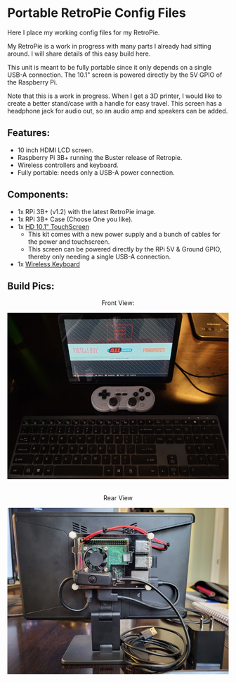 # Portable RetroPie Config Files

Here I place my working config files for my RetroPie.

My RetroPie is a work in progress with many parts I already had sitting around. I will share details of this easy build here.

This unit is meant to be fully portable since it only depends on a single USB-A connection. The 10.1" screen is powered directly by the 5V GPIO of the Raspberry Pi.

Note that this is a work in progress. When I get a 3D printer, I would like to create a better stand/case with a handle for easy travel. This screen has a headphone jack for audio out, so an audio amp and speakers can be added.

## Features:

- 10 inch HDMI LCD screen.
- Raspberry Pi 3B+ running the Buster release of Retropie.
- Wireless controllers and keyboard.
- Fully portable: needs only a USB-A power connection.

## Components:

- 1x RPi 3B+ (v1.2) with the latest RetroPie image.
- 1x RPi 3B+ Case (Choose One you like).
- 1x [HD 10.1" TouchScreen](https://www.amazon.com/dp/B0CJNKFVPY?th=1)
    - This kit comes with a new power supply and a bunch of cables for the power and touchscreen.
    - This screen can be powered directly by the RPi 5V & Ground GPIO, thereby only needing a single USB-A connection.
- 1x [Wireless Keyboard](https://www.amazon.com/dp/B098WTHSYR)

## Build Pics:

<div align="center">

<p>Front View:</p>
<img src="./RPi-3B+/assets/RPi_Front.jpg" alt="Front" width="600"/><br><br>
<p>Rear View</p>
<img src="./RPi-3B+/assets/RPi_Rear.jpg" alt="REAR"width="600">

</div>